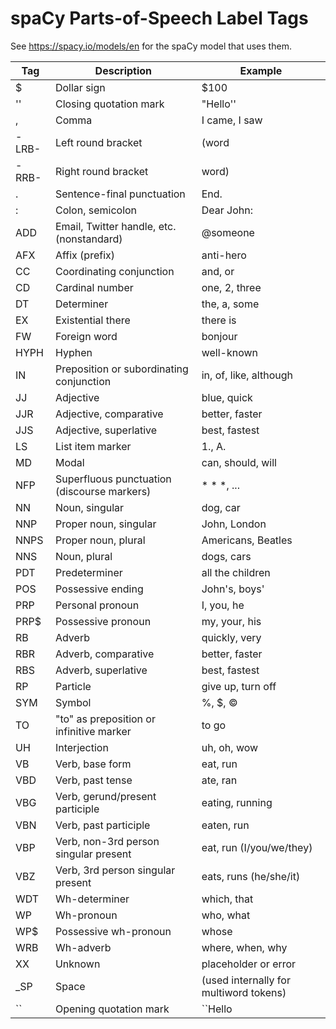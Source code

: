# spaCy Parts-of-Speech Label Tags

See https://spacy.io/models/en for the spaCy model that uses them.

| Tag    | Description                                | Example                                  |
|--------|--------------------------------------------|------------------------------------------|
| $      | Dollar sign                                | $100                                     |
| ''     | Closing quotation mark                     | "Hello''                                 |
| ,      | Comma                                      | I came, I saw                            |
| -LRB-  | Left round bracket                         | (word                                    |
| -RRB-  | Right round bracket                        | word)                                    |
| .      | Sentence-final punctuation                 | End.                                     |
| :      | Colon, semicolon                           | Dear John:                               |
| ADD    | Email, Twitter handle, etc. (nonstandard)  | @someone                                 |
| AFX    | Affix (prefix)                             | anti-hero                                |
| CC     | Coordinating conjunction                   | and, or                                  |
| CD     | Cardinal number                            | one, 2, three                             |
| DT     | Determiner                                 | the, a, some                             |
| EX     | Existential there                          | there is                                 |
| FW     | Foreign word                               | bonjour                                  |
| HYPH   | Hyphen                                      | well-known                               |
| IN     | Preposition or subordinating conjunction   | in, of, like, although                   |
| JJ     | Adjective                                  | blue, quick                              |
| JJR    | Adjective, comparative                     | better, faster                           |
| JJS    | Adjective, superlative                     | best, fastest                            |
| LS     | List item marker                           | 1., A.                                   |
| MD     | Modal                                       | can, should, will                        |
| NFP    | Superfluous punctuation (discourse markers)| * * *, ...                               |
| NN     | Noun, singular                             | dog, car                                 |
| NNP    | Proper noun, singular                      | John, London                             |
| NNPS   | Proper noun, plural                        | Americans, Beatles                       |
| NNS    | Noun, plural                               | dogs, cars                               |
| PDT    | Predeterminer                              | all the children                         |
| POS    | Possessive ending                          | John's, boys'                            |
| PRP    | Personal pronoun                           | I, you, he                               |
| PRP$   | Possessive pronoun                         | my, your, his                            |
| RB     | Adverb                                     | quickly, very                            |
| RBR    | Adverb, comparative                        | better, faster                           |
| RBS    | Adverb, superlative                        | best, fastest                            |
| RP     | Particle                                    | give up, turn off                        |
| SYM    | Symbol                                      | %, $, ©                                  |
| TO     | "to" as preposition or infinitive marker   | to go                                    |
| UH     | Interjection                               | uh, oh, wow                              |
| VB     | Verb, base form                            | eat, run                                 |
| VBD    | Verb, past tense                           | ate, ran                                 |
| VBG    | Verb, gerund/present participle            | eating, running                          |
| VBN    | Verb, past participle                      | eaten, run                               |
| VBP    | Verb, non-3rd person singular present      | eat, run (I/you/we/they)                 |
| VBZ    | Verb, 3rd person singular present          | eats, runs (he/she/it)                   |
| WDT    | Wh-determiner                              | which, that                              |
| WP     | Wh-pronoun                                 | who, what                                |
| WP$    | Possessive wh-pronoun                      | whose                                    |
| WRB    | Wh-adverb                                  | where, when, why                         |
| XX     | Unknown                                     | placeholder or error                     |
| _SP    | Space                                       | (used internally for multiword tokens)   |
| ``     | Opening quotation mark                      | ``Hello                                  |
